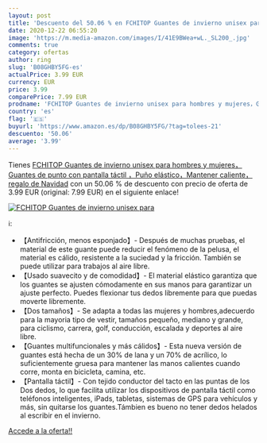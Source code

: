 ```yaml
---
layout: post
title: 'Descuento del 50.06 % en FCHITOP Guantes de invierno unisex para '
date: 2020-12-22 06:55:20
image: 'https://m.media-amazon.com/images/I/41E9BWea+wL._SL200_.jpg'
comments: true
category: ofertas
author: ring
slug: 'B08GHBY5FG-es'
actualPrice: 3.99 EUR
currency: EUR
price: 3.99
comparePrice: 7.99 EUR
prodname: 'FCHITOP Guantes de invierno unisex para hombres y mujeres，Guantes de punto con pantalla táctil ，Puño elástico，Mantener caliente，regalo de Navidad'
country: 'es'
flag: '🇪🇸'
buyurl: 'https://www.amazon.es/dp/B08GHBY5FG/?tag=tolees-21'
descuento: '50.06'
average: '3.99'
---
```


Tienes [FCHITOP Guantes de invierno unisex para hombres y mujeres，Guantes de punto con pantalla táctil ，Puño elástico，Mantener caliente，regalo de Navidad](https://www.amazon.es/dp/B08GHBY5FG/?tag=tolees-21) con un 50.06 % de descuento con precio de oferta de 3.99 EUR (original: 7.99 EUR) en el siguiente enlace!

[![FCHITOP Guantes de invierno unisex para ](https://m.media-amazon.com/images/I/41E9BWea+wL._SL200_.jpg)](https://www.amazon.es/dp/B08GHBY5FG/?tag=tolees-21)

ℹ️:

- 【Antifricción, menos esponjado】- Después de muchas pruebas, el material de este guante puede reducir el fenómeno de la pelusa, el material es cálido, resistente a la suciedad y la fricción. También se puede utilizar para trabajos al aire libre.
- 【Usado suavecito y de comodidad】- El material elástico garantiza que los guantes se ajusten cómodamente en sus manos para garantizar un ajuste perfecto. Puedes flexionar tus dedos libremente para que puedas moverte libremente.
- 【Dos tamaños】- Se adapta a todas las mujeres y hombres,adecuerdo para la mayoria tipo de vestir, tamaños pequeño, mediano y grande, para ciclismo, carrera, golf, conducción, escalada y deportes al aire libre.
- 【Guantes multifuncionales y más cálidos】- Esta nueva versión de guantes está hecha de un 30% de lana y un 70% de acrílico, lo suficientemente gruesa para mantener las manos calientes cuando corre, monta en bicicleta, camina, etc.
- 【Pantalla táctil】- Con tejido conductor del tacto en las puntas de los Dos dedos, lo que facilita utilizar los dispositivos de pantalla táctil como teléfonos inteligentes, iPads, tabletas, sistemas de GPS para vehículos y más, sin quitarse los guantes.Támbien es bueno no tener dedos helados al escribir en el invierno.

[Accede a la oferta!!](https://www.amazon.es/dp/B08GHBY5FG/?tag=tolees-21)
